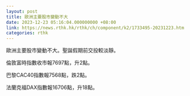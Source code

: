 ```yaml
---
layout: post
title: 歐洲主要股市變動不大
date: 2023-12-23 05:16:04.000000000 +08:00
link: https://news.rthk.hk/rthk/ch/component/k2/1733495-20231223.htm
categories: rthk
---
```


歐洲主要股市變動不大。聖誕假期前交投較淡靜。

倫敦富時指數收市報7697點，升2點。

巴黎CAC40指數報7568點，跌2點。

法蘭克福DAX指數報16706點，升18點。
